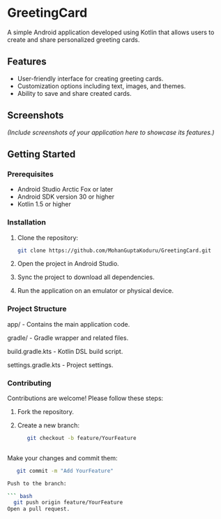 # GreetingCard

A simple Android application developed using Kotlin that allows users to create and share personalized greeting cards.

## Features

- User-friendly interface for creating greeting cards.
- Customization options including text, images, and themes.
- Ability to save and share created cards.

## Screenshots

*(Include screenshots of your application here to showcase its features.)*

## Getting Started

### Prerequisites

- Android Studio Arctic Fox or later
- Android SDK version 30 or higher
- Kotlin 1.5 or higher

### Installation

1. Clone the repository:

   ```bash
   git clone https://github.com/MohanGuptaKoduru/GreetingCard.git

2. Open the project in Android Studio.

3. Sync the project to download all dependencies.

4. Run the application on an emulator or physical device.

### Project Structure
app/ - Contains the main application code.

gradle/ - Gradle wrapper and related files.

build.gradle.kts - Kotlin DSL build script.

settings.gradle.kts - Project settings.

### Contributing
Contributions are welcome! Please follow these steps:

1. Fork the repository.

2. Create a new branch:

   ``` bash
      git checkout -b feature/YourFeature
    
Make your changes and commit them:

   ``` bash
      git commit -m "Add YourFeature"

 Push to the branch:

``` bash
     git push origin feature/YourFeature
Open a pull request.
